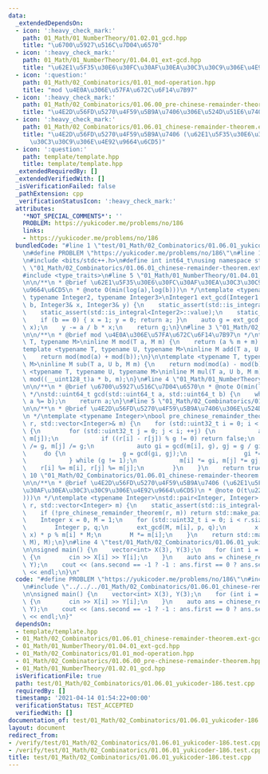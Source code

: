 ```yaml
---
data:
  _extendedDependsOn:
  - icon: ':heavy_check_mark:'
    path: 01_Math/01_NumberTheory/01.02.01_gcd.hpp
    title: "\u6700\u5927\u516C\u7D04\u6570"
  - icon: ':heavy_check_mark:'
    path: 01_Math/01_NumberTheory/01.04.01_ext-gcd.hpp
    title: "\u62E1\u5F35\u30E6\u30FC\u30AF\u30EA\u30C3\u30C9\u306E\u4E92\u9664\u6CD5"
  - icon: ':question:'
    path: 01_Math/02_Combinatorics/01.01_mod-operation.hpp
    title: "mod \u4E0A\u306E\u57FA\u672C\u6F14\u7B97"
  - icon: ':heavy_check_mark:'
    path: 01_Math/02_Combinatorics/01.06.00_pre-chinese-remainder-theorem.hpp
    title: "\u4E2D\u56FD\u5270\u4F59\u5B9A\u7406\u306E\u524D\u51E6\u7406"
  - icon: ':heavy_check_mark:'
    path: 01_Math/02_Combinatorics/01.06.01_chinese-remainder-theorem.ext-gcd.hpp
    title: "\u4E2D\u56FD\u5270\u4F59\u5B9A\u7406 (\u62E1\u5F35\u30E6\u30FC\u30AF\u30EA\
      \u30C3\u30C9\u306E\u4E92\u9664\u6CD5)"
  - icon: ':question:'
    path: template/template.hpp
    title: template/template.hpp
  _extendedRequiredBy: []
  _extendedVerifiedWith: []
  _isVerificationFailed: false
  _pathExtension: cpp
  _verificationStatusIcon: ':heavy_check_mark:'
  attributes:
    '*NOT_SPECIAL_COMMENTS*': ''
    PROBLEM: https://yukicoder.me/problems/no/186
    links:
    - https://yukicoder.me/problems/no/186
  bundledCode: "#line 1 \"test/01_Math/02_Combinatorics/01.06.01_yukicoder-186.test.cpp\"\
    \n#define PROBLEM \"https://yukicoder.me/problems/no/186\"\n#line 1 \"template/template.hpp\"\
    \n#include <bits/stdc++.h>\n#define int int64_t\nusing namespace std;\n#line 4\
    \ \"01_Math/02_Combinatorics/01.06.01_chinese-remainder-theorem.ext-gcd.hpp\"\n\
    #include <type_traits>\n#line 5 \"01_Math/01_NumberTheory/01.04.01_ext-gcd.hpp\"\
    \n\n/**\n * @brief \u62E1\u5F35\u30E6\u30FC\u30AF\u30EA\u30C3\u30C9\u306E\u4E92\
    \u9664\u6CD5\n * @note O(min(log(a),log(b)))\n */\ntemplate <typename Integer1,\
    \ typename Integer2, typename Integer3>\nInteger1 ext_gcd(Integer1 a, Integer2\
    \ b, Integer3& x, Integer3& y) {\n    static_assert(std::is_integral<Integer1>::value);\n\
    \    static_assert(std::is_integral<Integer2>::value);\n    static_assert(std::is_integral<Integer3>::value);\n\
    \    if (b == 0) { x = 1; y = 0; return a; }\n    auto g = ext_gcd(b, a % b, y,\
    \ x);\n    y -= a / b * x;\n    return g;\n}\n#line 3 \"01_Math/02_Combinatorics/01.01_mod-operation.hpp\"\
    \n\n/**\n * @brief mod \u4E0A\u306E\u57FA\u672C\u6F14\u7B97\n */\ntemplate <typename\
    \ T, typename M>\ninline M mod(T a, M m) {\n    return (a % m + m) % m;\n}\n\n\
    template <typename T, typename U, typename M>\ninline M add(T a, U b, M m) {\n\
    \    return mod(mod(a) + mod(b));\n}\n\ntemplate <typename T, typename U, typename\
    \ M>\ninline M sub(T a, U b, M m) {\n    return mod(mod(a) - mod(b));\n}\n\ntemplate\
    \ <typename T, typename U, typename M>\ninline M mul(T a, U b, M m) {\n    return\
    \ mod((__uint128_t)a * b, m);\n}\n#line 4 \"01_Math/01_NumberTheory/01.02.01_gcd.hpp\"\
    \n\n/**\n * @brief \u6700\u5927\u516C\u7D04\u6570\n * @note O(min(log(a),log(b)))\n\
    \ */\nstd::uint64_t gcd(std::uint64_t a, std::uint64_t b) {\n    while (b) std::swap(b,\
    \ a %= b);\n    return a;\n}\n#line 5 \"01_Math/02_Combinatorics/01.06.00_pre-chinese-remainder-theorem.hpp\"\
    \n\n/**\n * @brief \u4E2D\u56FD\u5270\u4F59\u5B9A\u7406\u306E\u524D\u51E6\u7406\
    \n */\ntemplate <typename Integer>\nbool pre_chinese_remainder_theorem(std::vector<Integer>&\
    \ r, std::vector<Integer>& m) {\n    for (std::uint32_t i = 0; i < r.size(); ++i)\
    \ {\n        for (std::uint32_t j = 0; j < i; ++j) {\n            auto g = gcd(m[i],\
    \ m[j]);\n            if ((r[i] - r[j]) % g != 0) return false;\n            m[i]\
    \ /= g, m[j] /= g;\n            auto gi = gcd(m[i], g), gj = g / gi;\n       \
    \     do {\n                g = gcd(gi, gj);\n                gi *= g, gj /= g;\n\
    \            } while (g != 1);\n            m[i] *= gi, m[j] *= gj;\n        \
    \    r[i] %= m[i], r[j] %= m[j];\n        }\n    }\n    return true;\n}\n#line\
    \ 10 \"01_Math/02_Combinatorics/01.06.01_chinese-remainder-theorem.ext-gcd.hpp\"\
    \n\n/**\n * @brief \u4E2D\u56FD\u5270\u4F59\u5B9A\u7406 (\u62E1\u5F35\u30E6\u30FC\
    \u30AF\u30EA\u30C3\u30C9\u306E\u4E92\u9664\u6CD5)\n * @note O(t\u22C5log(max(m\u1D62\
    )))\n */\ntemplate <typename Integer>\nstd::pair<Integer, Integer> chinese_remainder_theorem(std::vector<Integer>\
    \ r, std::vector<Integer> m) {\n    static_assert(std::is_integral<Integer>::value);\n\
    \    if (!pre_chinese_remainder_theorem(r, m)) return std::make_pair(0, -1);\n\
    \    Integer x = 0, M = 1;\n    for (std::uint32_t i = 0; i < r.size(); ++i) {\n\
    \        Integer p, q;\n        ext_gcd(M, m[i], p, q);\n        x += (r[i] -\
    \ x) * p % m[i] * M;\n        M *= m[i];\n    }\n    return std::make_pair(mod(x,\
    \ M), M);\n}\n#line 4 \"test/01_Math/02_Combinatorics/01.06.01_yukicoder-186.test.cpp\"\
    \n\nsigned main() {\n    vector<int> X(3), Y(3);\n    for (int i = 0; i < 3; ++i)\
    \ {\n        cin >> X[i] >> Y[i];\n    }\n    auto ans = chinese_remainder_theorem(X,\
    \ Y);\n    cout << (ans.second == -1 ? -1 : ans.first == 0 ? ans.second : ans.first)\
    \ << endl;\n}\n"
  code: "#define PROBLEM \"https://yukicoder.me/problems/no/186\"\n#include \"../../../template/template.hpp\"\
    \n#include \"../../../01_Math/02_Combinatorics/01.06.01_chinese-remainder-theorem.ext-gcd.hpp\"\
    \n\nsigned main() {\n    vector<int> X(3), Y(3);\n    for (int i = 0; i < 3; ++i)\
    \ {\n        cin >> X[i] >> Y[i];\n    }\n    auto ans = chinese_remainder_theorem(X,\
    \ Y);\n    cout << (ans.second == -1 ? -1 : ans.first == 0 ? ans.second : ans.first)\
    \ << endl;\n}"
  dependsOn:
  - template/template.hpp
  - 01_Math/02_Combinatorics/01.06.01_chinese-remainder-theorem.ext-gcd.hpp
  - 01_Math/01_NumberTheory/01.04.01_ext-gcd.hpp
  - 01_Math/02_Combinatorics/01.01_mod-operation.hpp
  - 01_Math/02_Combinatorics/01.06.00_pre-chinese-remainder-theorem.hpp
  - 01_Math/01_NumberTheory/01.02.01_gcd.hpp
  isVerificationFile: true
  path: test/01_Math/02_Combinatorics/01.06.01_yukicoder-186.test.cpp
  requiredBy: []
  timestamp: '2021-04-14 01:54:22+00:00'
  verificationStatus: TEST_ACCEPTED
  verifiedWith: []
documentation_of: test/01_Math/02_Combinatorics/01.06.01_yukicoder-186.test.cpp
layout: document
redirect_from:
- /verify/test/01_Math/02_Combinatorics/01.06.01_yukicoder-186.test.cpp
- /verify/test/01_Math/02_Combinatorics/01.06.01_yukicoder-186.test.cpp.html
title: test/01_Math/02_Combinatorics/01.06.01_yukicoder-186.test.cpp
---
```

